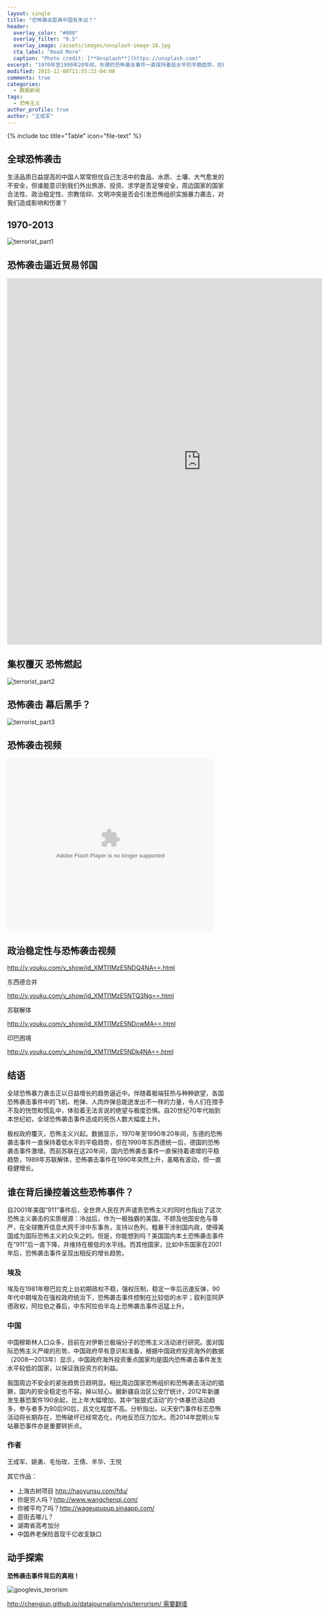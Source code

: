 ```yaml
---
layout: single
title: "恐怖袭击距离中国有多远？"
header:
  overlay_color: "#000"
  overlay_filter: "0.5"
  overlay_image: /assets/images/unsplash-image-16.jpg
  cta_label: "Read More"
  caption: "Photo credit: [**Unsplash**](https://unsplash.com)"
excerpt: "1970年至1990年20年间，东德的恐怖袭击事件一直保持着低水平的平稳趋势，但在1990年东西德统一后，德国的恐怖袭击事件激增。而前苏联在这20年间，国内恐怖袭击事件一直保持着递增的平稳趋势，1989年苏联解体，恐怖袭击事件在1990年突然上升，虽略有波动，但一直稳健增长。"
modified: 2015-12-08T11:55:22-04:00
comments: true
categories:
  - 数据新闻
tags:
  - 恐怖主义
author_profile: true
author: "王成军"
---
```



{% include toc title="Table" icon="file-text" %}


## 全球恐怖袭击

生活品质日益提高的中国人常常担忧自己生活中的食品、水质、土壤、大气愈发的不安全，但谁能意识到我们外出旅游、投资、求学是否足够安全，周边国家的国家合法性、政治稳定性、宗教信仰、文明冲突是否会引发恐怖组织实施暴力袭击，对我们造成影响和伤害？

## 1970-2013

![terrorist_part1](http://oaf2qt3yk.bkt.clouddn.com/9284f1b41ff5af989e205b2f9a648c70.png)

## 恐怖袭击逼近贸易邻国

<iframe src="http://chengjun.github.io/datajournalism/vis/GlobalTerroristAttacks/" width="900" height="850" frameborder="0" scrolling="no"></iframe>

## 集权覆灭 恐怖燃起

![terrorist_part2](http://oaf2qt3yk.bkt.clouddn.com/272bd64a7a62871e5df46b23c338b620.png)

## 恐怖袭击 幕后黑手？

![terrorist_part3](http://oaf2qt3yk.bkt.clouddn.com/157e810894615de318699a3bfabd0148.png)

## 恐怖袭击视频

<embed src="http://player.youku.com/player.php/sid/XMTI1MzE5NDQ4NA==/v.swf" allowFullScreen="true" quality="high" width="480" height="400" align="middle" allowScriptAccess="always" type="application/x-shockwave-flash"><br />
</embed>

## 政治稳定性与恐怖袭击视频

http://v.youku.com/v_show/id_XMTI1MzE5NDQ4NA==.html

东西德合并

http://v.youku.com/v_show/id_XMTI1MzE5NTQ3Ng==.html

苏联解体

http://v.youku.com/v_show/id_XMTI1MzE5NDcwMA==.html

印巴困境

http://v.youku.com/v_show/id_XMTI1MzE5NDk4NA==.html

## 结语

全球恐怖暴力袭击正以日益增长的趋势逼近中。伴随着极端狂热与种种欲望，各国恐怖袭击事件中的飞机、枪弹、人肉炸弹总能迸发出不一样的力量，令人们在措手不及的恍惚和慌乱中，体验着无法言说的绝望与极度恐惧。自20世纪70年代始到本世纪初，全球恐怖袭击事件造成的死伤人数大幅度上升。

极权政府覆灭，恐怖主义兴起。数据显示，1970年至1990年20年间，东德的恐怖袭击事件一直保持着低水平的平稳趋势，但在1990年东西德统一后，德国的恐怖袭击事件激增。而前苏联在这20年间，国内恐怖袭击事件一直保持着递增的平稳趋势，1989年苏联解体，恐怖袭击事件在1990年突然上升，虽略有波动，但一直稳健增长。

## 谁在背后操控着这些恐怖事件？

自2001年美国“911”事件后，全世界人民在齐声谴责恐怖主义的同时也指出了这次恐怖主义袭击的实质根源：冷战后，作为一极独霸的美国，不顾及他国安危与尊严，在全球撒开信息大网干涉中东事务，支持以色列，粗暴干涉别国内政，使得美国成为国际恐怖主义的众矢之的。但是，你能想到吗？美国国内本土恐怖袭击事件在“911”后一直下降，并维持在极低的水平线。而其他国家，比如中东国家在2001年后，恐怖袭击事件呈现出相反的增长趋势。

### 埃及

埃及在1981年穆巴拉克上台初期政权不稳，强权压制，稳定一年后迅速反弹，90年代中期埃及在强权政府统治下，恐怖袭击事件控制在比较低的水平；叙利亚阿萨德政权，阿拉伯之春后，中东阿拉伯半岛上恐怖袭击事件迅猛上升。

### 中国

中国穆斯林人口众多，目前在对伊斯兰极端分子的恐怖主义活动进行研究。面对国际恐怖主义严峻的形势，中国政府早有意识和准备，根据中国政府投资海外的数据（2008—2013年）显示，中国政府海外投资重点国家均是国内恐怖袭击事件发生水平较低的国家，以保证我投资方的利益。

我国周边不安全的紧张趋势日趋明显。相比周边国家恐怖组织和恐怖袭击活动的猖獗，国内的安全稳定也不容。掉以轻心。据新疆自治区公安厅统计，2012年新疆发生暴恐案件190余起，比上年大幅增加，其中“独狼式活动”的个体暴恐活动趋多，参与者多为80后90后，且文化程度不高。分析指出，以天安门事件标志恐怖活动将长期存在，恐怖破坏已经常态化，内地反恐压力加大。而2014年昆明火车站暴恐事件亦是重要转折点。

### 作者

王成军、姚勇、毛怡玫、王倩、羊华、王悦

其它作品：

- 上海古树项目 <a href="http://haoyunsu.com/fdu/">http://haoyunsu.com/fdu/</a>
- 你是穷人吗？<a href="http://www.wangchenqi.com/">http://www.wangchenqi.com/</a>
- 你被平均了吗？<a href="http://wageupupup.sinaapp.com/">http://wageupupup.sinaapp.com/</a>
- 逛街去哪儿？
- 湖南省高考加分
- 中国养老保险首现千亿收支缺口


## 动手探索

**恐怖袭击事件背后的真相！**

![googlevis_terorism](http://oaf2qt3yk.bkt.clouddn.com/acfad9e850fb0e1c1b77ac81565739ad.png)

[http://chengjun.github.io/datajournalism/vis/terrorism/ 需要翻墙](http://chengjun.github.io/datajournalism/vis/terrorism/)
